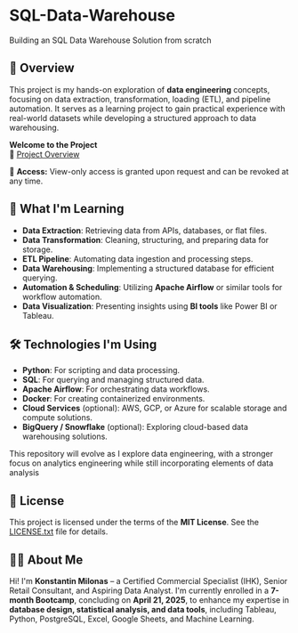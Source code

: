 # SQL-Data-Warehouse
Building an SQL Data Warehouse Solution from scratch

## 📌 Overview

This project is my hands-on exploration of **data engineering** concepts, focusing on data extraction, transformation, loading (ETL), and pipeline automation. 
It serves as a learning project to gain practical experience with real-world datasets while developing a structured approach to data warehousing.


**Welcome to the Project**  
🔗 [Project Overview](https://www.notion.so/Welcome-to-the-Project-fccab1cbaaf843d584d237ec6dce641e?pvs=4)  

📌 **Access:** View-only access is granted upon request and can be revoked at any time.


## 🎯 What I'm Learning

- **Data Extraction**: Retrieving data from APIs, databases, or flat files.
- **Data Transformation**: Cleaning, structuring, and preparing data for storage.
- **ETL Pipeline**: Automating data ingestion and processing steps.
- **Data Warehousing**: Implementing a structured database for efficient querying.
- **Automation & Scheduling**: Utilizing **Apache Airflow** or similar tools for workflow automation.
- **Data Visualization**: Presenting insights using **BI tools** like Power BI or Tableau.

## 🛠️ Technologies I'm Using

- **Python**: For scripting and data processing.
- **SQL**: For querying and managing structured data.
- **Apache Airflow**: For orchestrating data workflows.
- **Docker**: For creating containerized environments.
- **Cloud Services** (optional): AWS, GCP, or Azure for scalable storage and compute solutions.
- **BigQuery / Snowflake** (optional): Exploring cloud-based data warehousing solutions.

This repository will evolve as I explore data engineering, with a stronger focus on analytics engineering while 
still incorporating elements of data analysis

## 📜 License

This project is licensed under the terms of the **MIT License**. See the [LICENSE.txt](LICENSE.txt) file for details.

## 🧑‍💻 About Me  

Hi! I'm **Konstantin Milonas** – a Certified Commercial Specialist (IHK), Senior Retail Consultant, and Aspiring Data Analyst. I'm currently enrolled 
in a **7-month Bootcamp**, concluding on **April 21, 2025**, to enhance my expertise in **database design, statistical analysis, and data tools**, 
including Tableau, Python, PostgreSQL, Excel, Google Sheets, and Machine Learning.

